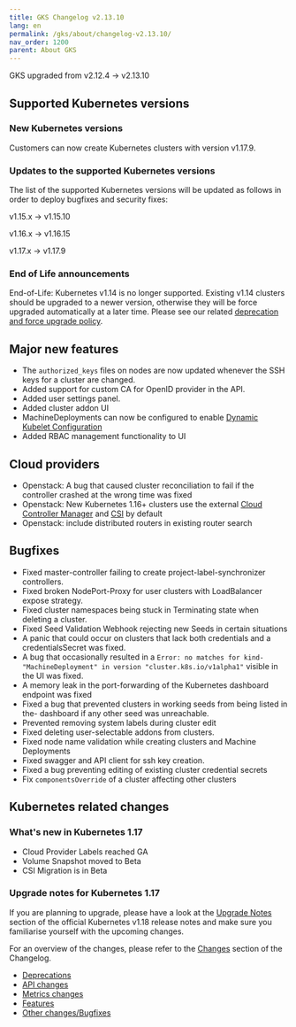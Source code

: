 ```yaml
---
title: GKS Changelog v2.13.10
lang: en
permalink: /gks/about/changelog-v2.13.10/
nav_order: 1200
parent: About GKS
---
```


GKS upgraded from v2.12.4 → v2.13.10

## Supported Kubernetes versions

### New Kubernetes versions

Customers can now create Kubernetes clusters with version v1.17.9.

### Updates to the supported Kubernetes versions

The list of the supported Kubernetes versions will be updated as follows in order to deploy bugfixes and security fixes:

v1.15.x -> v1.15.10

v1.16.x -> v1.16.15

v1.17.x -> v1.17.9

### End of Life announcements

End-of-Life: Kubernetes v1.14 is no longer supported. Existing v1.14 clusters should be upgraded to a newer version, otherwise they will be force upgraded automatically at a later time. Please see our related [deprecation and force upgrade policy](../../clusterlifecycle/deprecationpolicy).

## Major new features

- The `authorized_keys` files on nodes are now updated whenever the SSH keys for a cluster are changed.
- Added support for custom CA for OpenID provider in the API.
- Added user settings panel.
- Added cluster addon UI
- MachineDeployments can now be configured to enable [Dynamic Kubelet Configuration](https://kubernetes.io/blog/2018/07/11/dynamic-kubelet-configuration/)
- Added RBAC management functionality to UI

## Cloud providers

- Openstack: A bug that caused cluster reconciliation to fail if the controller crashed at the wrong time was fixed
- Openstack: New Kubernetes 1.16+ clusters use the external [Cloud Controller Manager](https://kubernetes.io/docs/tasks/administer-cluster/running-cloud-controller/) and [CSI](https://kubernetes.io/blog/2019/01/15/container-storage-interface-ga/) by default
- Openstack: include distributed routers in existing router search

## Bugfixes

- Fixed master-controller failing to create project-label-synchronizer controllers.
- Fixed broken NodePort-Proxy for user clusters with LoadBalancer expose strategy.
- Fixed cluster namespaces being stuck in Terminating state when deleting a cluster.
- Fixed Seed Validation Webhook rejecting new Seeds in certain situations
- A panic that could occur on clusters that lack both credentials and a credentialsSecret was fixed.
- A bug that occasionally resulted in a `Error: no matches for kind- "MachineDeployment" in version "cluster.k8s.io/v1alpha1"` visible in the UI was fixed.
- A memory leak in the port-forwarding of the Kubernetes dashboard endpoint was fixed
- Fixed a bug that prevented clusters in working seeds from being listed in the- dashboard if any other seed was unreachable.
- Prevented removing system labels during cluster edit
- Fixed deleting user-selectable addons from clusters.
- Fixed node name validation while creating clusters and Machine Deployments
- Fixed swagger and API client for ssh key creation.
- Fixed a bug preventing editing of existing cluster credential secrets
- Fix `componentsOverride` of a cluster affecting other clusters

## Kubernetes related changes

### What's new in Kubernetes 1.17

- Cloud Provider Labels reached GA
- Volume Snapshot moved to Beta
- CSI Migration is in Beta

### Upgrade notes for Kubernetes 1.17

If you are planning to upgrade, please have a look at the [Upgrade Notes](https://v1-17.docs.kubernetes.io/docs/setup/release/notes/#urgent-upgrade-notes) section of the official Kubernetes v1.18 release notes and make sure you familiarise yourself with the upcoming changes.

For an overview of the changes, please refer to the [Changes](https://v1-17.docs.kubernetes.io/docs/setup/release/notes/#changes) section of the Changelog.

* [Deprecations](https://v1-17.docs.kubernetes.io/docs/setup/release/notes/#deprecations-and-removals)
* [API changes](https://v1-17.docs.kubernetes.io/docs/setup/release/notes/#api-changes)
* [Metrics changes](https://v1-17.docs.kubernetes.io/docs/setup/release/notes/#metrics-changes)
* [Features](https://v1-17.docs.kubernetes.io/docs/setup/release/notes/#notable-features)
* [Other changes/Bugfixes](https://v1-17.docs.kubernetes.io/docs/setup/release/notes/#other-notable-changes)
